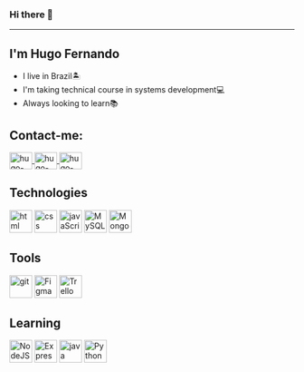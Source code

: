 ### Hi there 👋
<hr>
<h2>I'm Hugo Fernando</h2>
<ul> 
   <li>I live in Brazil🏝️</li>
   <li>I'm taking technical course in systems development💻</li>
   <li>Always looking to learn📚</li>
</ul>
<h2>Contact-me:</h2>
<div>
   <a href="https://www.linkedin.com/in/hugo-fernando-931154219/" target="_blank">
      <img align="center" alt="hugo-linkedin" height="30" width="40" src="https://cdn.jsdelivr.net/npm/simple-icons@3.0.1/icons/linkedin.svg" style="max-width:100%;">
   </a>
   <a href="https://www.instagram.com/fernandohugo76/" target="_blank">
      <img align="center" alt="hugo-instagram" height="30" width="40" src="https://cdn.jsdelivr.net/npm/simple-icons@3.0.1/icons/instagram.svg" style="max-width:100%;">
   </a>
   <a href="https://t.me/fernandohugo399" target="_blank">
      <img align="center" alt="hugo-instagram" height="30" width="40" src="https://cdn.jsdelivr.net/npm/simple-icons@3.0.1/icons/telegram.svg" style="max-width:100%;">
   </a>
</div>
<h2>Technologies</h2>
<div>
   <img src="https://cdn.jsdelivr.net/gh/devicons/devicon/icons/html5/html5-original.svg" alt="html" width="40" height="40" style="max-width:100%;">
   <img src="https://cdn.jsdelivr.net/gh/devicons/devicon/icons/css3/css3-original.svg" alt="css" width="40" height="40" style="max-width:100%;">
   <img src="https://cdn.jsdelivr.net/gh/devicons/devicon/icons/javascript/javascript-original.svg" alt="javaScript" width="40" height="40" style="max-width:100%;">
   <img src="https://cdn.jsdelivr.net/gh/devicons/devicon/icons/mysql/mysql-original.svg" alt="MySQL" width="40" height="40" style="max-width:100%;">
   <img src="https://cdn.jsdelivr.net/gh/devicons/devicon/icons/mongodb/mongodb-original.svg" alt="Mongo" width="40" height="40" style="max-width:100%;">
</div>
<h2>Tools</h2>
<div>
    <img src="https://cdn.jsdelivr.net/gh/devicons/devicon/icons/git/git-original.svg" alt="git" width="40" height="40" style="max-width:100%;">
   <img src="https://cdn.jsdelivr.net/gh/devicons/devicon/icons/figma/figma-original.svg" alt="Figma" width="40" height="40" style="max-width:100%;">
    <img src="https://cdn.jsdelivr.net/gh/devicons/devicon/icons/trello/trello-plain.svg" alt="Trello" width="40" height="40" style="max-width:100%;">
</div>   
<h2>Learning</h2>
<div>
   <img src="https://cdn.jsdelivr.net/gh/devicons/devicon/icons/nodejs/nodejs-original.svg" alt="NodeJS" width="40" height="40" style="max-width:100%;">
   <img src="https://cdn.jsdelivr.net/gh/devicons/devicon/icons/express/express-original.svg" alt="ExpressJS" width="40" height="40" style="max-width:100%;">
   <img src="https://cdn.jsdelivr.net/gh/devicons/devicon/icons/java/java-original.svg" alt="java" width="40" height="40" style="max-width:100%;">
   <img src="https://cdn.jsdelivr.net/gh/devicons/devicon/icons/python/python-original.svg" alt="Python" width="40" height="40" style="max-width:100%;">
</div>

